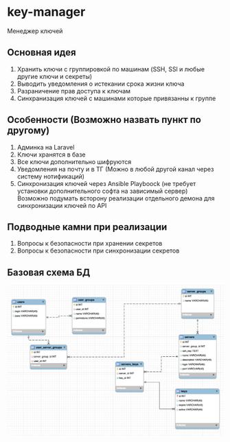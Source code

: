 # key-manager
Менеджер ключей

## Основная идея
1. Хранить ключи с группировкой по машинам (SSH, SSl и любые другие ключи и секреты)
2. Выводить уведомления о истекании срока жизни ключа
3. Разраничение прав доступа к ключам
4. Синхранизация ключей с машинами которые привязанны к группе

## Особенности (Возможно назвать пункт по другому)
1. Админка на Laravel
2. Ключи хранятся в базе
3. Все ключи дополнительно шифруются
4. Уведомления на почту и в ТГ (Можно в любой другой канал через систему нотификаций)
5. Синхронизация ключей через Ansible Playboock (не требует установки дополнительного софта на зависимый сервер) \
Возможно подумать всторону реализации отдельного демона для синхронизации ключей по API

## Подводные камни при реализации
1. Вопросы к безопасности при хранении секретов
2. Вопросы к безопасности при синхронизации секретов

## Базовая схема БД
![dbBaseSheme.png](dbBaseSheme.png)